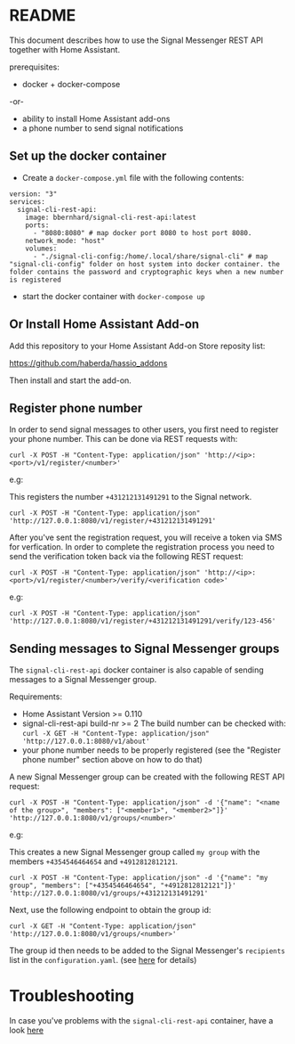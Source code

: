 # README

This document describes how to use the Signal Messenger REST API together with Home Assistant. 

prerequisites:
* docker + docker-compose

-or-
* ability to install Home Assistant add-ons
* a phone number to send signal notifications

## Set up the docker container

* Create a `docker-compose.yml` file with the following contents: 

```
version: "3"
services:
  signal-cli-rest-api:
    image: bbernhard/signal-cli-rest-api:latest
    ports:
      - "8080:8080" # map docker port 8080 to host port 8080.
    network_mode: "host"
    volumes:
      - "./signal-cli-config:/home/.local/share/signal-cli" # map "signal-cli-config" folder on host system into docker container. the folder contains the password and cryptographic keys when a new number is registered
```

* start the docker container with `docker-compose up`

## Or Install Home Assistant Add-on

Add this repository to your Home Assistant Add-on Store reposity list:

https://github.com/haberda/hassio_addons

Then install and start the add-on.

## Register phone number

In order to send signal messages to other users, you first need to register your phone number. This can be done via REST requests with: 


```curl -X POST -H "Content-Type: application/json" 'http://<ip>:<port>/v1/register/<number>'```

e.g: 

This registers the number `+431212131491291` to the Signal network.

```curl -X POST -H "Content-Type: application/json" 'http://127.0.0.1:8080/v1/register/+431212131491291'```

After you've sent the registration request, you will receive a token via SMS for verfication. In order to complete the registration process you need to send the verification token back via the following REST request: 

```curl -X POST -H "Content-Type: application/json" 'http://<ip>:<port>/v1/register/<number>/verify/<verification code>'```

e.g:

```curl -X POST -H "Content-Type: application/json" 'http://127.0.0.1:8080/v1/register/+431212131491291/verify/123-456'```


## Sending messages to Signal Messenger groups

The `signal-cli-rest-api` docker container is also capable of sending messages to a Signal Messenger group.

Requirements: 

  * Home Assistant Version >= 0.110
  * signal-cli-rest-api build-nr >= 2
    The build number can be checked with: `curl -X GET -H "Content-Type: application/json" 'http://127.0.0.1:8080/v1/about'`
  * your phone number needs to be properly registered (see the "Register phone number" section above on how to do that)

A new Signal Messenger group can be created with the following REST API request:

```curl -X POST -H "Content-Type: application/json" -d '{"name": "<name of the group>", "members": ["<member1>", "<member2>"]}' 'http://127.0.0.1:8080/v1/groups/<number>'```

e.g:

This creates a new Signal Messenger group called `my group` with the members `+4354546464654` and `+4912812812121`.

```curl -X POST -H "Content-Type: application/json" -d '{"name": "my group", "members": ["+4354546464654", "+4912812812121"]}' 'http://127.0.0.1:8080/v1/groups/+431212131491291'```

Next, use the following endpoint to obtain the group id: 

```curl -X GET -H "Content-Type: application/json" 'http://127.0.0.1:8080/v1/groups/<number>'```

The group id then needs to be added to the Signal Messenger's `recipients` list in the `configuration.yaml`. (see [here](https://www.home-assistant.io/integrations/signal_messenger/) for details)

# Troubleshooting
In case you've problems with the `signal-cli-rest-api` container, have a look [here](TROUBLESHOOTING.md)
